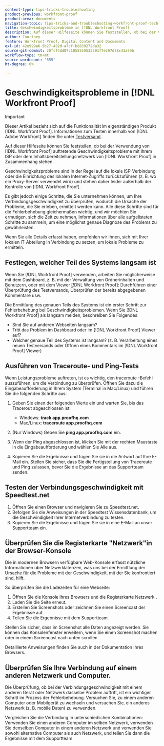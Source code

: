 ```yaml
---
content-type: tips-tricks-troubleshooting
product-previous: workfront-proof
product-area: documents
navigation-topic: tips-tricks-and-troubleshooting-workfront-proof-tech-corner
title: Geschwindigkeitsprobleme in [!DNL Workfront Proof]
description: Auf dieser Hilfeseite können Sie feststellen, ob bei der Verwendung von [!DNL Workfront Proof] auftretende Geschwindigkeitsprobleme mit Ihrem ISP oder dem Inhaltsbereitstellungsnetzwerk von [!DNL Workfront Proof] in Zusammenhang stehen.
author: Courtney
feature: Workfront Proof, Digital Content and Documents
exl-id: 42e999a6-5b27-482d-a7cf-b8030272da32
source-git-commit: 20fcf4dd07c1058559533501f7e297d78c43a70b
workflow-type: tm+mt
source-wordcount: '655'
ht-degree: 0%

---
```


# Geschwindigkeitsprobleme in [!DNL Workfront Proof]

>[!IMPORTANT]
>
>Dieser Artikel bezieht sich auf die Funktionalität im eigenständigen Produkt [!DNL Workfront Proof]. Informationen zum Testen innerhalb von [!DNL Adobe Workfront] finden Sie unter [Testversand](../../../review-and-approve-work/proofing/proofing.md).

Auf dieser Hilfeseite können Sie feststellen, ob bei der Verwendung von [!DNL Workfront Proof] auftretende Geschwindigkeitsprobleme mit Ihrem ISP oder dem Inhaltsbereitstellungsnetzwerk von [!DNL Workfront Proof] in Zusammenhang stehen.

Geschwindigkeitsprobleme sind in der Regel auf die lokale ISP-Verbindung oder die Einrichtung des lokalen Internet-Zugriffs zurückzuführen (z. B. wo ein Proxy-Server verwendet wird) und stehen daher leider außerhalb der Kontrolle von [!DNL Workfront Proof].

Es gibt jedoch einige Schritte, die Sie unternehmen können, um Ihre Verbindungsgeschwindigkeit zu überprüfen, wodurch die Ursache der Probleme, die Sie erleben, ermittelt werden kann. Alle diese Schritte sind für die Fehlerbehebung gleichermaßen wichtig, und wir möchten Sie ermutigen, sich die Zeit zu nehmen, Informationen über alle aufgelisteten Schritte zu sammeln, um eine möglichst genaue Diagnose des Problems zu gewährleisten.

Wenn Sie alle Details erfasst haben, empfehlen wir Ihnen, sich mit Ihrer lokalen IT-Abteilung in Verbindung zu setzen, um lokale Probleme zu ermitteln.

## Festlegen, welcher Teil des Systems langsam ist

Wenn Sie [!DNL Workfront Proof] verwenden, arbeiten Sie möglicherweise mit dem Dashboard, z. B. mit der Verwaltung von Ordnerinhalten und Benutzern, oder mit dem Viewer [!DNL Workfront Proof]: Durchführen einer Überprüfung des Testversands, Überprüfen der bereits abgegebenen Kommentare usw.

Die Ermittlung des genauen Teils des Systems ist ein erster Schritt zur Fehlerbehebung bei Geschwindigkeitsproblemen. Wenn Sie [!DNL Workfront Proof] als langsam melden, beschreiben Sie Folgendes:

* Sind Sie auf anderen Webseiten langsam?
* Tritt das Problem im Dashboard oder im [!DNL Workfront Proof] Viewer auf?
* Welcher genaue Teil des Systems ist langsam? (z. B. Verarbeitung eines neuen Testversands oder Öffnen eines Kommentars im [!DNL Workfront Proof] Viewer)

## Ausführen von Traceroute- und Ping-Tests

Wenn Leistungsprobleme auftreten, ist es wichtig, den traceroute -Befehl auszuführen, um die Verbindung zu überprüfen. Öffnen Sie dazu die Eingabeaufforderung in Ihrem System (Terminal in Mac/Linux) und führen Sie die folgenden Schritte aus:

1. Geben Sie einen der folgenden Werte ein und warten Sie, bis das Tracerout abgeschlossen ist:

   * Windows: **track app.proofhq.com**
   * Mac/Linux: **traceroute app.proofhq.com**

1. (Nur Windows) Geben Sie **ping app.proofhq.com** ein.
1. Wenn der Ping abgeschlossen ist, klicken Sie mit der rechten Maustaste in die Eingabeaufforderung und wählen Sie Alle aus.
1. Kopieren Sie die Ergebnisse und fügen Sie sie in die Antwort auf Ihre E-Mail ein.
Stellen Sie sicher, dass Sie die Fertigstellung von Traceroute und Ping zulassen, bevor Sie die Ergebnisse an das Supportteam senden.

## Testen der Verbindungsgeschwindigkeit mit Speedtest.net

1. Öffnen Sie einen Browser und navigieren Sie zu Speedtest.net.
1. Befolgen Sie die Anweisungen in der Speedtest Wissensdatenbank, um die Geschwindigkeit Ihrer Internetverbindung zu testen.
1. Kopieren Sie die Ergebnisse und fügen Sie sie in eine E-Mail an unser Supportteam ein.

## Überprüfen Sie die Registerkarte &quot;Netzwerk&quot;in der Browser-Konsole

Die in modernen Browsern verfügbare Web-Konsole erfasst nützliche Informationen über Netzwerklatenzen, was uns bei der Ermittlung der Ursache für die Probleme mit der Geschwindigkeit, mit der Sie konfrontiert sind, hilft.

So überprüfen Sie die Ladezeiten für eine Webseite:

1. Öffnen Sie die Konsole Ihres Browsers und die Registerkarte Netzwerk .
1. Laden Sie die Seite erneut.
1. Erstellen Sie Screenshots oder zeichnen Sie einen Screencast der Ergebnisse auf.
1. Teilen Sie die Ergebnisse mit dem Supportteam.

Stellen Sie sicher, dass im Screenshot alle Daten angezeigt werden. Sie können das Konsolenfenster erweitern, wenn Sie einen Screenshot machen oder in einem Screencast nach unten scrollen.

Detaillierte Anweisungen finden Sie auch in der Dokumentation Ihres Browsers.

## Überprüfen Sie Ihre Verbindung auf einem anderen Netzwerk und Computer.

Die Überprüfung, ob bei der Verbindungsgeschwindigkeit mit einem anderen Gerät oder Netzwerk dasselbe Problem auftritt, ist ein wichtiger Schritt im Prozess der Fehlerbehebung. Versuchen Sie, zu einem anderen Computer oder Mobilgerät zu wechseln und versuchen Sie, ein anderes Netzwerk (z. B. mobile Daten) zu verwenden.

Vergleichen Sie die Verbindung in unterschiedlichen Kombinationen: Verwenden Sie einen anderen Computer im selben Netzwerk, verwenden Sie denselben Computer in einem anderen Netzwerk und verwenden Sie sowohl alternative Computer als auch Netzwerk, und teilen Sie dann die Ergebnisse mit dem Supportteam.
